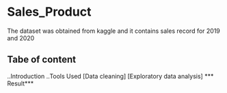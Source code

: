 # Sales_Product
The dataset was obtained from kaggle and it contains sales record for 2019 and 2020
## Tabe of content
..Introduction
..Tools Used
[Data cleaning]
[Exploratory data analysis]
*** Result***
